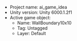 <!-- UNITY CODE ASSIST INSTRUCTIONS START -->
- Project name: ai_game_idea
- Unity version: Unity 6000.1.2f1
- Active game object:
  - Name: WallBoundary10x10
  - Tag: Untagged
  - Layer: Default
<!-- UNITY CODE ASSIST INSTRUCTIONS END -->